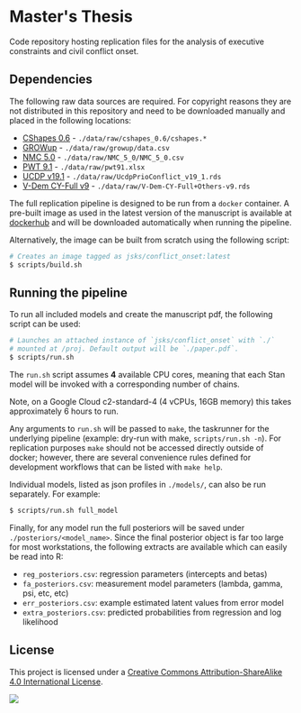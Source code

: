 # Master's Thesis

Code repository hosting replication files for the analysis of
executive constraints and civil conflict onset.

## Dependencies

The following raw data sources are required. For copyright reasons
they are not distributed in this repository and need to be downloaded
manually and placed in the following locations:

- [CShapes 0.6](http://nils.weidmann.ws/projects/cshapes.html) - `./data/raw/cshapes_0.6/cshapes.*`
- [GROWup](https://growup.ethz.ch/) - `./data/raw/growup/data.csv`
- [NMC 5.0](https://correlatesofwar.org/data-sets/national-material-capabilities)  - `./data/raw/NMC_5_0/NMC_5_0.csv`
- [PWT 9.1](https://www.rug.nl/ggdc/productivity/pwt/) - `./data/raw/pwt91.xlsx`
- [UCDP v19.1](https://ucdp.uu.se/downloads/) - `./data/raw/UcdpPrioConflict_v19_1.rds`
- [V-Dem CY-Full v9](https://v-dem.net) - `./data/raw/V-Dem-CY-Full+Others-v9.rds`

The full replication pipeline is designed to be run from a `docker`
container.  A pre-built image as used in the latest version of the
manuscript is available at
[dockerhub](https://hub.docker.com/r/jsks/conflict_onset) and will be
downloaded automatically when running the pipeline.

Alternatively, the image can be built from scratch using the following
script:

```sh
# Creates an image tagged as jsks/conflict_onset:latest
$ scripts/build.sh
```

## Running the pipeline

To run all included models and create the manuscript pdf, the
following script can be used:

```sh
# Launches an attached instance of `jsks/conflict_onset` with `./`
# mounted at /proj. Default output will be `./paper.pdf`.
$ scripts/run.sh
```

The `run.sh` script assumes **4** available CPU cores, meaning that
each Stan model will be invoked with a corresponding number of chains.

Note, on a Google Cloud c2-standard-4 (4 vCPUs, 16GB memory) this
takes approximately 6 hours to run.

Any arguments to `run.sh` will be passed to `make`, the taskrunner for
the underlying pipeline (example: dry-run with make, `scripts/run.sh
-n`). For replication purposes `make` should not be accessed directly
outside of docker; however, there are several convenience rules
defined for development workflows that can be listed with `make help`.

Individual models, listed as json profiles in `./models/`, can also be
run separately. For example:

```sh
$ scripts/run.sh full_model
```

Finally, for any model run the full posteriors will be saved under
`./posteriors/<model_name>`. Since the final posterior object is far
too large for most workstations, the following extracts are available
which can easily be read into R:

- `reg_posteriors.csv`: regression parameters (intercepts and betas)
- `fa_posteriors.csv`: measurement model parameters (lambda, gamma, psi, etc, etc)
- `err_posteriors.csv`: example estimated latent values from error model
- `extra_posteriors.csv`: predicted probabilities from regression and log likelihood

## License

This project is licensed under a [Creative Commons Attribution-ShareAlike 4.0 International License](http://creativecommons.org/licenses/by-sa/4.0/).

![](https://i.creativecommons.org/l/by-sa/4.0/88x31.png)
